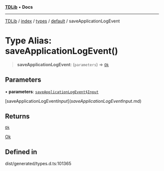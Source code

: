 [**TDLib**](../../../../../../README.md) • **Docs**

***

[TDLib](../../../../../../modules.md) / [index](../../../../../README.md) / [types](../../../README.md) / [default](../README.md) / saveApplicationLogEvent

# Type Alias: saveApplicationLogEvent()

> **saveApplicationLogEvent**: (`parameters`) => [`Ok`](Ok.md)

## Parameters

• **parameters**: [`saveApplicationLogEvent$Input`](saveApplicationLogEvent$Input.md)

[saveApplicationLogEvent$Input](saveApplicationLogEvent$Input.md)

## Returns

[`Ok`](Ok.md)

[Ok](Ok.md)

## Defined in

dist/generated/types.d.ts:101365
